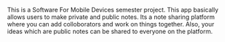 This is a Software For Mobile Devices semester project. This app basically allows users to make private and public notes. Its a note sharing platform where you can add colloborators and work on things together. Also, your ideas which are public notes can be shared to everyone on the platform.
